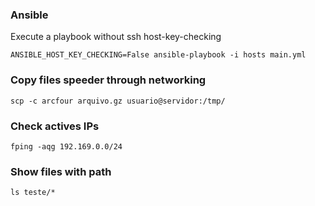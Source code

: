 ### Ansible
Execute a playbook without ssh host-key-checking
```
ANSIBLE_HOST_KEY_CHECKING=False ansible-playbook -i hosts main.yml
```
### Copy files speeder through networking
```
scp -c arcfour arquivo.gz usuario@servidor:/tmp/
```
### Check actives IPs
```
fping -aqg 192.169.0.0/24
```
### Show files with path
```
ls teste/*
```

